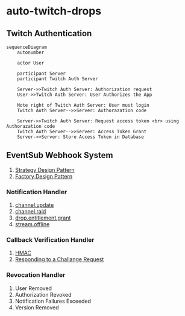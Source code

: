 # auto-twitch-drops

## Twitch Authentication

```mermaid
sequenceDiagram
    autonumber

    actor User

    participant Server
    participant Twitch Auth Server

    Server->>Twitch Auth Server: Authorization request
    User->>Twitch Auth Server: User Authorizes the App

    Note right of Twitch Auth Server: User must login
    Twitch Auth Server-->>Server: Authorazation code

    Server->>Twitch Auth Server: Request access token <br> using Authorazation code
    Twitch Auth Server-->>Server: Access Token Grant
    Server->>Server: Store Access Token in Database
```

## EventSub Webhook System

1. [Strategy Design Pattern](https://en.wikipedia.org/wiki/Strategy_pattern)
2. [Factory Design Pattern](https://en.wikipedia.org/wiki/Factory_method_pattern)

### Notification Handler

1. [channel.update](https://dev.twitch.tv/docs/eventsub/eventsub-subscription-types/#channelupdate)
2. [channel.raid](https://dev.twitch.tv/docs/eventsub/eventsub-subscription-types/#channelraid)
3. [drop.entitlement.grant](https://dev.twitch.tv/docs/eventsub/eventsub-subscription-types/#dropentitlementgrant)
4. [stream.offline](https://dev.twitch.tv/docs/eventsub/eventsub-subscription-types/#streamoffline)

### Callback Verification Handler

1. [HMAC](https://en.wikipedia.org/wiki/HMAC)
2. [Responding to a Challange Request](https://dev.twitch.tv/docs/eventsub/handling-webhook-events/#responding-to-a-challenge-request)

### Revocation Handler

1. User Removed
2. Authorization Revoked
3. Notification Failures Exceeded
4. Version Removed

